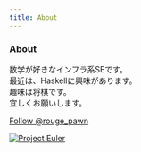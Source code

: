 ```yaml
---
title: About
---
```

<article>

### About

数学が好きなインフラ系SEです。  
最近は、Haskellに興味があります。  
趣味は将棋です。  
宜しくお願いします。  

<p>
<a href="https://twitter.com/rouge_pawn" class="twitter-follow-button" data-show-count="false">Follow @rouge_pawn</a>
<script>!function(d,s,id){var js,fjs=d.getElementsByTagName(s)[0],p=/^http:/.test(d.location)?'http':'https';if(!d.getElementById(id)){js=d.createElement(s);js.id=id;js.src=p+'://platform.twitter.com/widgets.js';fjs.parentNode.insertBefore(js,fjs);}}(document, 'script', 'twitter-wjs');</script>
</p>

[![Project Euler](http://projecteuler.net/profile/IMOKURI.png)](http://projecteuler.net/)

</article>

